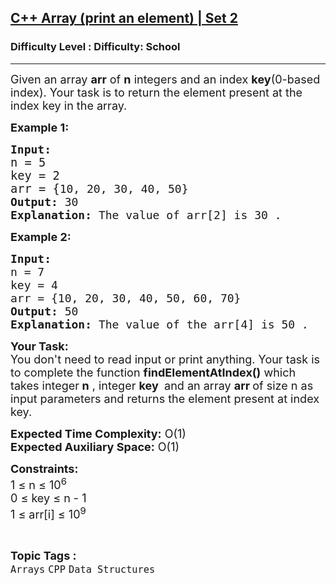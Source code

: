 <h2><a href="https://www.geeksforgeeks.org/problems/c-array-print-an-element-set-25933/1?page=1&sortBy=difficulty">C++ Array (print an element) | Set 2</a></h2><h3>Difficulty Level : Difficulty: School</h3><hr><div class="problems_problem_content__Xm_eO"><p><span style="font-size: 18px;">Given an array <strong>arr</strong> of <strong>n</strong> integers and an index <strong>key</strong>(0-based index). Your task is to return the element present at the index key in the array.</span></p>
<p><span style="font-size: 18px;"><strong>Example 1:</strong></span></p>
<pre><span style="font-size: 18px;"><strong>Input:</strong></span>
<span style="font-size: 14pt;">n = 5<br>key = 2<br></span><span style="font-size: 14pt;">arr = {</span><span style="font-size: 18px;">10, 20, 30, 40, 50}
<strong>Output: </strong>30<br><strong>Explanation:</strong> The value of arr[2] is 30 .</span></pre>
<p><span style="font-size: 18px;"><strong>Example 2:</strong></span></p>
<pre><span style="font-size: 18px;"><strong>Input:</strong></span>
<span style="font-size: 18px;">n = 7<br>key = 4</span>
<span style="font-size: 18px;">arr = {10, 20, 30, 40, 50, 60, 70}</span>
<span style="font-size: 18px;"><strong>Output: </strong></span><span style="font-size: 18px;">50<br><strong>Explanation:</strong> The value of the arr[4] is 50 .</span></pre>
<p><span style="font-size: 18px;"><strong>Your Task:&nbsp;&nbsp;</strong><br>You don't need to read input or print anything. Your task is to complete the function&nbsp;<strong>findElementAtIndex()</strong> which takes integer<strong> n</strong> , integer <strong>key </strong>&nbsp;and an array <strong>arr </strong>of size n as input parameters and returns the element present at index key.</span></p>
<p><span style="font-size: 18px;"><strong>Expected Time Complexity:</strong> O(1)<br><strong>Expected Auxiliary Space:</strong> O(1)</span></p>
<p><span style="font-size: 18px;"><strong>Constraints:</strong><br>1 ≤ n ≤ 10<sup>6</sup><br>0 ≤ key ≤ n - 1</span><br><span style="font-size: 18px;">1 ≤ arr[i] ≤ 10<sup>9</sup></span></p></div><br><p><span style=font-size:18px><strong>Topic Tags : </strong><br><code>Arrays</code>&nbsp;<code>CPP</code>&nbsp;<code>Data Structures</code>&nbsp;